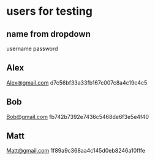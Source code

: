 # users for testing 
## name from dropdown
username
password

## Alex
Alex@gmail.com
d7c56bf33a33fb167c007c8a4c19c4c5

## Bob
Bob@gmail.com
fb742b7392e7436c5468de6f3e5e4f40

## Matt
Matt@gmail.com
1f89a9c368aa4c145d0eb8246a10fffe
